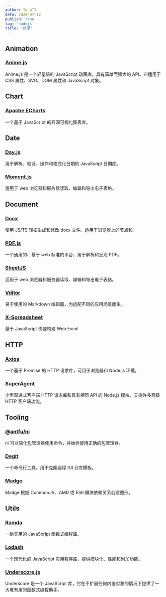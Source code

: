 ```yaml
---
author: Io_oTI
date: 2024-07-12
publish: true
tag: 'nodejs'
title: '目录'
---
```


## Animation

### [Anime.js](./animation/animejs.md)

Anime.js 是一个轻量级的 JavaScript 动画库，具有简单而强大的 API。它适用于 CSS 属性、SVG、DOM 属性和 JavaScript 对象。

## Chart

### [Apache ECharts](./chart/apache-echarts.md)

一个基于 JavaScript 的开源可视化图表库。

## Date

### [Day.js](./date/day.md)

用于解析、验证、操作和格式化日期的 JavaScript 日期库。

### [Moment.js](./date/moment.md)

适用于 web 浏览器和服务器读取、编辑和导出电子表格。

## Document

### [Docx](./document/docx.md)

使用 JS/TS 轻松生成和修改.docx 文件。适用于浏览器上的节点和。

### [PDF.js](./document/pdfjs.md)

一个通用的、基于 web 标准的平台，用于解析和呈现 PDF。

### [SheetJS](./document/sheetjs.md)

适用于 web 浏览器和服务器读取、编辑和导出电子表格。

### [Vditor](./document/vditor.md)

易于使用的 Markdown 编辑器，为适配不同的应用场景而生。

### [X-Spreadsheet](./document/x-spreadsheet.md)

基于 JavaScript 快速构建 Web Excel

## HTTP

### [Axios](./http/axios.md)

一个基于 Promise 的 HTTP 请求库，可用于浏览器和 Node.js 环境。

### [SuperAgent](./http/superagent.md)

小型渐进式客户端 HTTP 请求库和具有相同 API 的 Node.js 模块，支持许多高级 HTTP 客户端功能。

## Tooling

### [@antfu/ni](./tooling/ni.md)

ni 可以简化包管理器使用命令，并始终使用正确的包管理器。

### [Degit](./tooling/degit.md)

一个命令行工具，用于克隆远程 Git 仓库模板。

### [Madge](./tooling/madge.md)

Madge 根据 CommonJS、AMD 或 ES6 模块依赖关系创建图形。

## Utils

### [Ramda](./utils/ramda.md)

一款实用的 JavaScript 函数式编程库。

### [Lodash](./utils/lodash.md)

一个现代化的 JavaScript 实用程序库，提供模块化、性能和附加功能。

### [Underscore.js](./utils/underscorejs.md)

Underscore 是一个 JavaScript 库，它在不扩展任何内置对象的情况下提供了一大堆有用的函数式编程助手。
